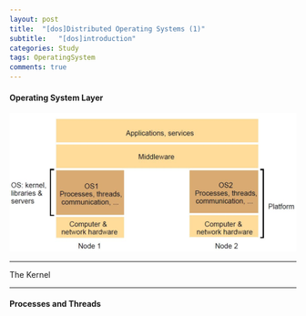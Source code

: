 ```yaml
---
layout: post
title:  "[dos]Distributed Operating Systems (1)"
subtitle:   "[dos]introduction"
categories: Study
tags: OperatingSystem
comments: true
---
```


#### Operating System Layer


![dos-2-1-oslayer.jpg](/assets/img/docs/dos-2-1-oslayer.jpg)

---

The Kernel

---

#### Processes and Threads
